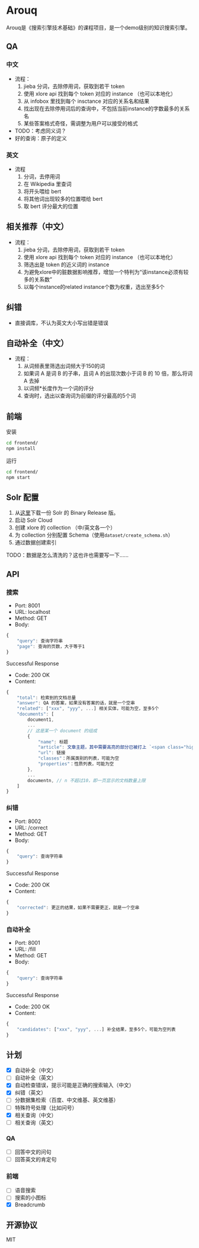 # Arouq

Arouq是《搜索引擎技术基础》的课程项目，是一个demo级别的知识搜索引擎。

## QA

### 中文
* 流程：
    1. jieba 分词，去除停用词，获取到若干 token
    2. 使用 xlore api 找到每个 token 对应的 instance （也可以本地化）
    3. 从 infobox 里找到每个 insctance 对应的关系名和结果
    4. 找出现在去除停用词后的查询中，不包括当前instance的字数最多的关系名
    5. 某些答案格式奇怪，需调整为用户可以接受的格式
* TODO：考虑同义词？ 
* 好的查询：原子的定义

### 英文
* 流程
    1. 分词，去停用词
    2. 在 Wikipedia 里查词
    3. 将开头喂给 bert
    4. 将其他词出现较多的位置喂给 bert
    5. 取 bert 评分最大的位置

## 相关推荐（中文）
* 流程：
    1. jieba 分词，去除停用词，获取到若干 token
    2. 使用 xlore api 找到每个 token 对应的 instance （也可以本地化）
    3. 筛选出是 token 的近义词的 instance
    4. 为避免xlore中的脏数据影响推荐，增加一个特判为“该instance必须有较多的关系数”
    5. 以每个instance的related instance个数为权重，选出至多5个

## 纠错
* 直接调库，不认为英文大小写出错是错误

## 自动补全（中文）
* 流程：
    1. 从词频表里筛选出词频大于150的词
    2. 如果词 A 是词 B 的子串，且词 A 的出现次数小于词 B 的 10 倍，那么将词 A 去掉
    3. 以词频\*长度作为一个词的评分
    4. 查询时，选出以查询词为前缀的评分最高的5个词

## 前端

安装
```bash
cd frontend/
npm install
```

运行
```bash
cd frontend/
npm start
```

## Solr 配置

1. 从[这里](https://lucene.apache.org/solr/downloads.html)下载一份 Solr 的 Binary Release 版。
2. 启动 Solr Cloud
3. 创建 xlore 的 collection （中/英文各一个）
4. 为 collection 分别配置 Schema（使用`dataset/create_schema.sh`）
5. 通过数据创建索引

TODO：数据是怎么清洗的？这也许也需要写一下……

## API
### 搜索
* Port: 8001
* URL: localhost
* Method: GET
* Body:
```javascript
{
    "query": 查询字符串
    "page": 查询的页数，大于等于1
}
```

Successful Response
* Code: 200 OK
* Content:
```javascript
{
    "total": 检索到的文档总量
    "answer": QA 的答案，如果没有答案的话，就是一个空串
    "related": ["xxx", "yyy", ...] 相关实体，可能为空，至多5个
    "documents": [
        document1,
        ...
        // 这是某一个 document 的组成
        {
            "name": 标题
            "article": 文章主题，其中需要高亮的部分已被打上 `<span class="highlight">...</span>` 的 tag
            "url": 链接
            "classes"：所属类别的列表，可能为空
            "properties"：性质列表，可能为空
        },
        ...
        documentn, // n 不超过10，即一页显示的文档数量上限
    ]
}
```

### 纠错
* Port: 8002
* URL: /correct
* Method: GET
* Body:
```javascript
{
    "query": 查询字符串
}
```

Successful Response
* Code: 200 OK
* Content:
```javascript
{
    "corrected": 更正的结果，如果不需要更正，就是一个空串
}
```

### 自动补全
* Port: 8001
* URL: /fill
* Method: GET
* Body:
```javascript
{
    "query": 查询字符串
}
```

Successful Response
* Code: 200 OK
* Content:
```javascript
{
    "candidates": ["xxx", "yyy", ...] 补全结果，至多5个，可能为空列表
}
```

## 计划

- [x] 自动补全（中文）
- [ ] 自动补全（英文）
- [x] 自动检查错误，提示可能是正确的搜索输入（中文）
- [x] 纠错（英文）
- [ ] 分数据集检索（百度、中文维基、英文维基）
- [ ] 特殊符号处理（比如问号）
- [x] 相关查询（中文）
- [ ] 相关查询（英文）

### QA

- [ ] 回答中文的问句
- [ ] 回答英文的肯定句

### 前端

- [ ] 语音搜索
- [ ] 搜索的小图标
- [x] Breadcrumb

## 开源协议

MIT